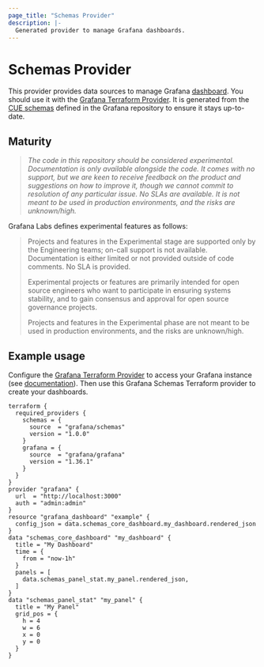 ```yaml
---
page_title: "Schemas Provider"
description: |-
  Generated provider to manage Grafana dashboards. 
---
```


# Schemas Provider

This provider provides data sources to manage Grafana [dashboard](https://grafana.com/docs/grafana/latest/dashboards/). You should use it with the [Grafana Terraform Provider](https://registry.terraform.io/providers/grafana/grafana/latest). It is generated from the [CUE schemas](https://github.com/grafana/grafana/blob/main/kinds/dashboard/dashboard_kind.cue) defined in the Grafana repository to ensure it stays up-to-date.

## Maturity

> _The code in this repository should be considered experimental. Documentation is only
available alongside the code. It comes with no support, but we are keen to receive
feedback on the product and suggestions on how to improve it, though we cannot commit
to resolution of any particular issue. No SLAs are available. It is not meant to be used
in production environments, and the risks are unknown/high._

Grafana Labs defines experimental features as follows:

> Projects and features in the Experimental stage are supported only by the Engineering
teams; on-call support is not available. Documentation is either limited or not provided
outside of code comments. No SLA is provided.
>
> Experimental projects or features are primarily intended for open source engineers who
want to participate in ensuring systems stability, and to gain consensus and approval
for open source governance projects.
>
> Projects and features in the Experimental phase are not meant to be used in production
environments, and the risks are unknown/high.

## Example usage

Configure the [Grafana Terraform Provider](https://registry.terraform.io/providers/grafana/grafana/latest) to access your Grafana instance (see [documentation](https://grafana.com/docs/grafana-cloud/infrastructure-as-code/terraform/)). Then use this Grafana Schemas Terraform provider to create your dashboards.

```
terraform {
  required_providers {
    schemas = {
      source  = "grafana/schemas"
      version = "1.0.0"
    }
    grafana = {
      source  = "grafana/grafana"
      version = "1.36.1"
    }
  }
}
provider "grafana" {
  url  = "http://localhost:3000"
  auth = "admin:admin"
}
resource "grafana_dashboard" "example" {
  config_json = data.schemas_core_dashboard.my_dashboard.rendered_json
}
data "schemas_core_dashboard" "my_dashboard" {
  title = "My Dashboard"
  time = {
    from = "now-1h"
  }
  panels = [
    data.schemas_panel_stat.my_panel.rendered_json,
  ]
}
data "schemas_panel_stat" "my_panel" {
  title = "My Panel"
  grid_pos = {
    h = 4
    w = 6
    x = 0
    y = 0
  }
}
```